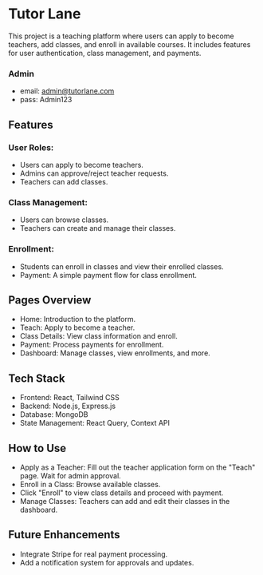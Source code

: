 # Tutor Lane

This project is a teaching platform where users can apply to become teachers, add classes, and enroll in available courses. It includes features for user authentication, class management, and payments.

### Admin

- email: admin@tutorlane.com
- pass: Admin123

## Features

### User Roles:

- Users can apply to become teachers.
- Admins can approve/reject teacher requests.
- Teachers can add classes.

### Class Management:

- Users can browse classes.
- Teachers can create and manage their classes.

### Enrollment:

- Students can enroll in classes and view their enrolled classes.
- Payment: A simple payment flow for class enrollment.

## Pages Overview

- Home: Introduction to the platform.
- Teach: Apply to become a teacher.
- Class Details: View class information and enroll.
- Payment: Process payments for enrollment.
- Dashboard: Manage classes, view enrollments, and more.

## Tech Stack

- Frontend: React, Tailwind CSS
- Backend: Node.js, Express.js
- Database: MongoDB
- State Management: React Query, Context API

## How to Use

- Apply as a Teacher: Fill out the teacher application form on the "Teach" page.
  Wait for admin approval.
- Enroll in a Class: Browse available classes.
- Click "Enroll" to view class details and proceed with payment.
- Manage Classes: Teachers can add and edit their classes in the dashboard.

## Future Enhancements

- Integrate Stripe for real payment processing.
- Add a notification system for approvals and updates.
